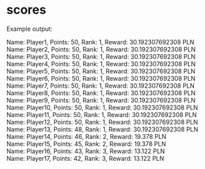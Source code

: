 # scores

Example output:

Name: Player1, Points: 50, Rank: 1, Reward: 30.192307692308 PLN  
Name: Player2, Points: 50, Rank: 1, Reward: 30.192307692308 PLN  
Name: Player3, Points: 50, Rank: 1, Reward: 30.192307692308 PLN  
Name: Player4, Points: 50, Rank: 1, Reward: 30.192307692308 PLN  
Name: Player5, Points: 50, Rank: 1, Reward: 30.192307692308 PLN  
Name: Player6, Points: 50, Rank: 1, Reward: 30.192307692308 PLN  
Name: Player7, Points: 50, Rank: 1, Reward: 30.192307692308 PLN  
Name: Player8, Points: 50, Rank: 1, Reward: 30.192307692308 PLN  
Name: Player9, Points: 50, Rank: 1, Reward: 30.192307692308 PLN  
Name: Player10, Points: 50, Rank: 1, Reward: 30.192307692308 PLN  
Name: Player11, Points: 50, Rank: 1, Reward: 30.192307692308 PLN  
Name: Player12, Points: 50, Rank: 1, Reward: 30.192307692308 PLN  
Name: Player13, Points: 48, Rank: 1, Reward: 30.192307692308 PLN  
Name: Player14, Points: 46, Rank: 2, Reward: 19.378 PLN  
Name: Player15, Points: 45, Rank: 2, Reward: 19.378 PLN  
Name: Player16, Points: 43, Rank: 3, Reward: 13.122 PLN  
Name: Player17, Points: 42, Rank: 3, Reward: 13.122 PLN
